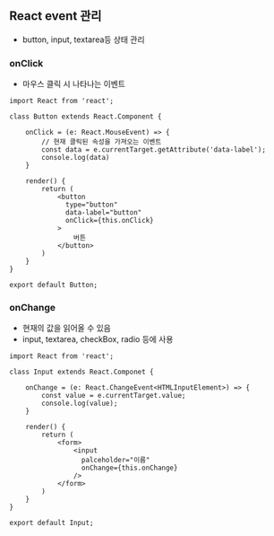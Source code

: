 ## React event 관리

- button, input, textarea등 상태 관리



### onClick

- 마우스 클릭 시 나타나는 이벤트

``` react
import React from 'react';

class Button extends React.Component {
    
    onClick = (e: React.MouseEvent) => {
        // 현재 클릭된 속성을 가져오는 이벤트
        const data = e.currentTarget.getAttribute('data-label');
        console.log(data)
    }
    
    render() {
        return (
        	<button
              type="button"
              data-label="button"
              onClick={this.onClick}
            >
                버튼
            </button>
        )
    }
}

export default Button;
```



### onChange

- 현재의 값을 읽어올 수 있음
- input, textarea, checkBox, radio 등에 사용

``` react
import React from 'react';

class Input extends React.Componet {
    
    onChange = (e: React.ChangeEvent<HTMLInputElement>) => {
        const value = e.currentTarget.value;
        console.log(value);
    }
    
    render() {
        return (
        	<form>
            	<input
                  palceholder="이름"
                  onChange={this.onChange}
                />
            </form>
        )
    }
}

export default Input;
```